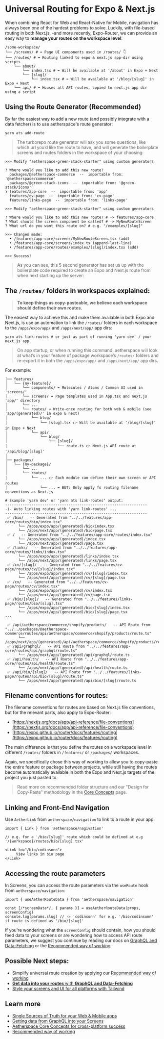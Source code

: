 # Universal Routing for Expo & Next.js

When combining React for Web and React-Native for Mobile, navigation has always been one of the hardest problems to solve. Luckily, with file-based routing in both Next.js, -and more recently, Expo-Router, we can provide an easy way to **manage your routes on the workspace level**:  

```shell
/some-workspace/
└── /screens/ # ➡️ Page UI components used in /routes/ 👇
└── /routes/ # ➡️ Routing linked to expo & next.js app-dir using scripts
    └── about/
        └── index.tsx # ➡️ Will be available at '/about' in Expo + Next
        └── [slug]/
            └── index.tsx # ➡️ Will be available at '/blog/[slug]' in Expo + Next
    └── api/ # ➡️ Houses all API routes, copied to next.js app dir using a script
```

## Using the Route Generator (Recommended)

By far the easiest way to add a new route (and possibly integrate with a data fetcher) is to use aetherspace's route generator:

```shell
yarn ats add-route
```

> The turborepo route generator will ask you some questions, like which url you’d like the route to have, and will generate the boilerplate screens and routes folders in the workspace of your choosing:

```shell
>>> Modify "aetherspace-green-stack-starter" using custom generators

? Where would you like to add this new route? 
  packages/@aetherspace-commerce  --  importable from: '@aetherspace/commerce' 
  packages/@green-stack-icons  --  importable from: '@green-stack/icons' 
❯ features/app-core  --  importable from: 'app' 
  features/cv-page  --  importable from: 'cv-page' 
  features/links-page  --  importable from: 'links-page'
```

```shell
>>> Modify "aetherspace-green-stack-starter" using custom generators

? Where would you like to add this new route? # -> features/app-core
? What should the screen component be called? # -> MyNewRouteScreen
? What url do you want this route on? # e.g. "/examples/[slug]"

>>> Changes made:
  • /features/app-core/screens/MyNewRouteScreen.tsx (add)
  • /features/app-core/screens/index.ts (append-last-line)
  • /features/app-core/routes/examples/[slug]/index.tsx (add)

>>> Success!
```

> As you can see, this 5 second generator has set us up with the boilerplate code required to create an Expo and Next.js route from when next starting up the server:

## The `/routes/` folders in workspaces explained:

> **To keep things as copy-pasteable, we believe each workspace should define their own routes.**

The easiest way to achieve this and make them available in both Expo and Next.js, is use an automation to link the `/routes/` folders in each workspace to the `/apps/expo/app/` and `/apps/next/app/` app dirs:

```shell
yarn ats link-routes # or just as part of running 'yarn dev' / your next.js app
```

> On app startup, or when running this command, aetherspace will look at what’s in your feature of package workspace’s `/routes/` folders and re-export it in both the `/apps/expo/app/` and `/apps/next/app/` app dirs.

For example:

```
│── features/
│   └── {my-feature}/
│       └── components/ ➡️ Molecules / Atoms / Common UI used in 'screens/'
│       └── screens/ ➡️ Page templates used in App.tsx and next.js 'app/' directory
│       └── ...
│       └── routes/ ➡️ Write-once routing for both web & mobile (see 'app/(generated)/' in expo & next)
│           └── blog/
│               └── [slug].tsx 👉 Will be available at '/blog/[slug]' in Expo + Next
│           └── api/
│               └── blog/
│                   └── [slug]/
│                       └── route.ts 👉 Next.js API route at '/api/blog/[slug]'
│
│── packages/
│   └── {my-package}/ 
│       └── ...
│       └── routes/
│           └── ... 👉 Each module can define their own screen or API routes
│               └── ... ➡️ BUT: Only apply fs routing filename conventions as Next.js
```

```shell
# Example 'yarn dev' or 'yarn ats link-routes' output:
-----------------------------------------------------------------
-i- Auto linking routes with 'yarn link-routes' ...
-----------------------------------------------------------------
 ✅ /bio/   -- Generated from "../../features/app-core/routes/bio/index.tsx"
      └── /apps/expo/app/(generated)/bio/index.tsx
      └── /apps/next/app/(generated)/bio/page.tsx
 ✅ /   -- Generated from "../../features/app-core/routes/index.tsx"
      └── /apps/expo/app/(generated)/index.tsx
      └── /apps/next/app/(generated)/page.tsx
 ✅ /links/   -- Generated from "../../features/app-core/routes/links/index.tsx"
      └── /apps/expo/app/(generated)/links/index.tsx
      └── /apps/next/app/(generated)/links/page.tsx
 ✅ /cv/[slug]/   -- Generated from "../../features/cv-page/routes/cv/[slug]/index.tsx"
      └── /apps/expo/app/(generated)/cv/[slug]/index.tsx
      └── /apps/next/app/(generated)/cv/[slug]/page.tsx
 ✅ /cv/   -- Generated from "../../features/cv-page/routes/cv/index.tsx"
      └── /apps/expo/app/(generated)/cv/index.tsx
      └── /apps/next/app/(generated)/cv/page.tsx
 ✅ /bio/[slug]/   -- Generated from "../../features/links-page/routes/bio/[slug].tsx"
      └── /apps/expo/app/(generated)/bio/[slug]/index.tsx
      └── /apps/next/app/(generated)/bio/[slug]/page.tsx
--- 

 ✅ /api/aetherspace/commerce/shopify/products/   -- API Route from "../../packages/@aetherspace-commerce/routes/api/aetherspace/commerce/shopify/products/route.ts"
      └── /apps/next/app/(generated)/api/aetherspace/commerce/shopify/products/route.ts
 ✅ /api/graphql/   -- API Route from "../../features/app-core/routes/api/graphql/route.ts"
      └── /apps/next/app/(generated)/api/graphql/route.ts
 ✅ /api/health/   -- API Route from "../../features/app-core/routes/api/health/route.ts"
      └── /apps/next/app/(generated)/api/health/route.ts
 ✅ /api/bio/[slug]/   -- API Route from "../../features/links-page/routes/api/bio/[slug]/route.ts"
      └── /apps/next/app/(generated)/api/bio/[slug]/route.ts
```

## Filename conventions for routes:

The filename conventions for routes are based on Next.js file conventions, but for the relevant parts, also apply to Expo-Router:
- [https://nextjs.org/docs/app/api-reference/file-conventions](https://nextjs.org/docs/app/api-reference/file-conventions)
- [https://expo.github.io/router/docs/features/routing](https://expo.github.io/router/docs/features/routing)

The main difference is that you define the routes on a workspace level in different `/routes/` folders in `/features/` or `/packages/` workspaces.

Again, we specifically chose this way of working to allow you to copy-paste the entire feature or package between projects, while still having the routes become automatically available in both the Expo and Next.js targets of the project you just pasted to.

> Read more on recommended folder structure and our "Design for Copy-Paste" methodology in the [Core Concepts](/packages/@aetherspace/core/README.md) page.

## Linking and Front-End Navigation

Use `AetherLink` from `aetherspace/navigation` to link to a route in your app:

```tsx
import { Link } from 'aetherspace/nagivation'

// e.g. for a '/bio/[slug]' route which could be defined at e.g '/{workspace}/routes/bio/[slug].tsx'

<Link to="/bio/codinsonn">
     View links in bio page
</Link>
```

## Accessing the route parameters

In Screens, you can access the route parameters via the `useRoute` hook from `aetherspace/navigation`:

```tsx
import { useAetherRouteData } from 'aetherspace/navigation'

const [/*screenData*/, { params }] = useAetherRouteData(props, screenConfig)
console.log(params.slug) // -> 'codinsonn' for e.g. '/bio/codinsonn' if route is defined as '/bio/[slug]'
```

If you're wondering what the `screenConfig` should contain, how you should feed data to your screens or are wondering how to access API route parameters, we suggest you continue by reading our docs on [GraphQL and Data-Fetching](/packages/@aetherspace/navigation/AetherPage/README.md) or the [Recommended way of working](/packages/@aetherspace/scripts/README.md).

## Possible Next steps:

- Simplify universal route creation by applying our [Recommended way of working](/packages/@aetherspace/scripts/README.md)
- [**Get data into your routes** with **GraphQL and Data-Fetching**](/packages/@aetherspace/navigation/AetherPage/README.md)
- [Style your screens and UI for all platforms with Tailwind](/packages/@aetherspace/styles/README.md)

## Learn more

- [Single Sources of Truth for your Web & Mobile apps](/packages/@aetherspace/schemas/README.md)
- [Getting data from GraphQL into your Screens](/packages/@aetherspace/navigation/AetherPage/README.md)
- [Aetherspace Core Concepts for cross-platform success](/packages/@aetherspace/core/README.md)
- [Recommended way of working](/packages/@aetherspace/scripts/README.md)

